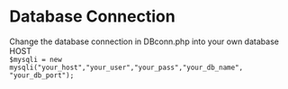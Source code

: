# Database Connection
Change the database connection in DBconn.php into your own database HOST <br />
`
$mysqli = new mysqli("your_host","your_user","your_pass","your_db_name", "your_db_port");
`
